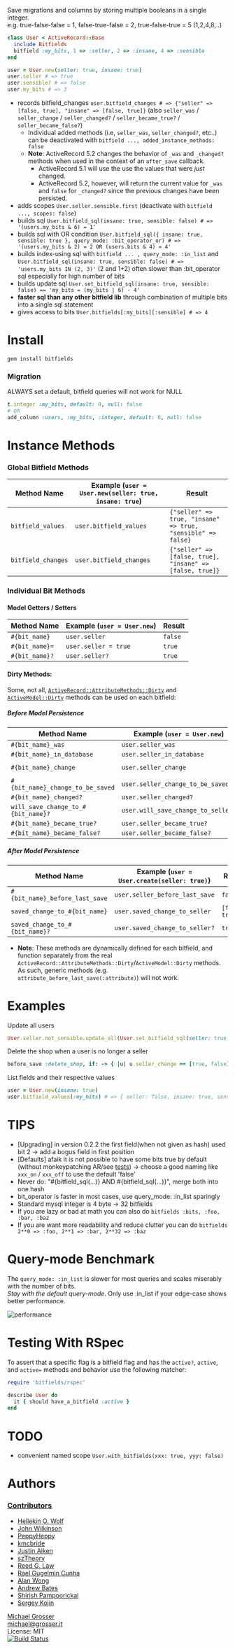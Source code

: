 Save migrations and columns by storing multiple booleans in a single integer.<br/>
e.g. true-false-false = 1, false-true-false = 2,  true-false-true = 5 (1,2,4,8,..)

```ruby
class User < ActiveRecord::Base
  include Bitfields
  bitfield :my_bits, 1 => :seller, 2 => :insane, 4 => :sensible
end

user = User.new(seller: true, insane: true)
user.seller # => true
user.sensible? # => false
user.my_bits # => 3
```

 - records bitfield_changes `user.bitfield_changes # => {"seller" => [false, true], "insane" => [false, true]}` (also `seller_was` / `seller_change` / `seller_changed?` / `seller_became_true?` / `seller_became_false?`)
   - Individual added methods (i.e, `seller_was`, `seller_changed?`, etc..) can be deactivated with `bitfield ..., added_instance_methods: false`
   - **Note**: ActiveRecord 5.2 changes the behavior of `_was` and `_changed?` methods when used in the context of an `after_save` callback.
     - ActiveRecord 5.1 will use the use the values that were _just_ changed.
     - ActiveRecord 5.2, however, will return the current value for `_was` and `false` for `_changed?` since the previous changes have been persisted.
 - adds scopes `User.seller.sensible.first` (deactivate with `bitfield ..., scopes: false`)
 - builds sql `User.bitfield_sql(insane: true, sensible: false) # => '(users.my_bits & 6) = 1'`
 - builds sql with OR condition `User.bitfield_sql({ insane: true, sensible: true }, query_mode: :bit_operator_or) # => '(users.my_bits & 2) = 2 OR (users.bits & 4) = 4'`
 - builds index-using sql with `bitfield ... , query_mode: :in_list` and `User.bitfield_sql(insane: true, sensible: false) # => 'users.my_bits IN (2, 3)'` (2 and 1+2) often slower than :bit_operator sql especially for high number of bits
 - builds update sql `User.set_bitfield_sql(insane: true, sensible: false) == 'my_bits = (my_bits | 6) - 4'`
 - **faster sql than any other bitfield lib** through combination of multiple bits into a single sql statement
 - gives access to bits `User.bitfields[:my_bits][:sensible] # => 4`

Install
=======

```
gem install bitfields
```

### Migration
ALWAYS set a default, bitfield queries will not work for NULL

```ruby
t.integer :my_bits, default: 0, null: false
# OR
add_column :users, :my_bits, :integer, default: 0, null: false
```

Instance Methods
================

### Global Bitfield Methods
| Method Name        | Example (`user = User.new(seller: true, insane: true`)  | Result                                                      |
|--------------------|---------------------------------------------------------|-------------------------------------------------------------|
| `bitfield_values`  | `user.bitfield_values`                                  | `{"seller" => true, "insane" => true, "sensible" => false}` |
| `bitfield_changes` | `user.bitfield_changes`                                 | `{"seller" => [false, true], "insane" => [false, true]}`    |

### Individual Bit Methods
#### Model Getters / Setters
| Method Name    | Example (`user = User.new`) | Result  |
|----------------|-----------------------------|---------|
| `#{bit_name}`  | `user.seller`               | `false` |
| `#{bit_name}=` | `user.seller = true`        | `true`  |
| `#{bit_name}?` | `user.seller?`              | `true`  |

#### Dirty Methods:

Some, not all, [`ActiveRecord::AttributeMethods::Dirty`](https://api.rubyonrails.org/v5.1.7/classes/ActiveRecord/AttributeMethods/Dirty.html) and [`ActiveModel::Dirty`](https://api.rubyonrails.org/v5.1.7/classes/ActiveModel/Dirty.html) methods can be used on each bitfield:

##### Before Model Persistence
| Method Name                        | Example (`user = User.new`)        | Result          |
|------------------------------------|------------------------------------|-----------------|
| `#{bit_name}_was`                  | `user.seller_was`                  | `false`         |
| `#{bit_name}_in_database`          | `user.seller_in_database`          | `false`         |
| `#{bit_name}_change`               | `user.seller_change`               | `[false, true]` |
| `#{bit_name}_change_to_be_saved`   | `user.seller_change_to_be_saved`   | `[false, true]` |
| `#{bit_name}_changed?`             | `user.seller_changed?`             | `true`          |
| `will_save_change_to_#{bit_name}?` | `user.will_save_change_to_seller?` | `true`          |
| `#{bit_name}_became_true?`         | `user.seller_became_true?`         | `true`          |
| `#{bit_name}_became_false?`        | `user.seller_became_false?`        | `false`         |


##### After Model Persistence
| Method Name                    | Example (`user = User.create(seller: true)`)      | Result          |
|--------------------------------|---------------------------------------------------|-----------------|
| `#{bit_name}_before_last_save` | `user.seller_before_last_save`                    | `false`         |
| `saved_change_to_#{bit_name}`  | `user.saved_change_to_seller`                     | `[false, true]` |
| `saved_change_to_#{bit_name}?` | `user.saved_change_to_seller?`                    | `true`          |

  - **Note**: These methods are dynamically defined for each bitfield, and function separately from the real `ActiveRecord::AttributeMethods::Dirty`/`ActiveModel::Dirty` methods. As such, generic methods (e.g. `attribute_before_last_save(:attribute)`) will not work.

Examples
========
Update all users

```ruby
User.seller.not_sensible.update_all(User.set_bitfield_sql(seller: true, insane: true))
```

Delete the shop when a user is no longer a seller

```ruby
before_save :delete_shop, if: -> { |u| u.seller_change == [true, false] }
```

List fields and their respective values

```ruby
user = User.new(insane: true)
user.bitfield_values(:my_bits) # => { seller: false, insane: true, sensible: false }
```

TIPS
====
 - [Upgrading] in version 0.2.2 the first field(when not given as hash) used bit 2 -> add a bogus field in first position
 - [Defaults] afaik it is not possible to have some bits true by default (without monkeypatching AR/see [tests](https://github.com/grosser/bitfields/commit/2170dc546e2c4f1187089909a80e8602631d0796)) -> choose a good naming like `xxx_on` / `xxx_off` to use the default 'false'
 - Never do: "#{bitfield_sql(...)} AND #{bitfield_sql(...)}", merge both into one hash
 - bit_operator is faster in most cases, use query_mode: :in_list sparingly
 - Standard mysql integer is 4 byte -> 32 bitfields
 - If you are lazy or bad at math you can also do `bitfields :bits, :foo, :bar, :baz`
 - If you are want more readability and reduce clutter you can do `bitfields 2**0 => :foo, 2**1 => :bar, 2**32 => :baz`

Query-mode Benchmark
=========
The `query_mode: :in_list` is slower for most queries and scales miserably with the number of bits.<br/>
*Stay with the default query-mode*. Only use :in_list if your edge-case shows better performance.

![performance](http://chart.apis.google.com/chart?chtt=bit-operator+vs+IN+--+with+index&chd=s:CEGIKNPRUW,DEHJLOQSVX,CFHKMPSYXZ,DHJMPSVYbe,DHLPRVZbfi,FKOUZeinsx,FLQWbglqw2,HNTZfkqw19,BDEGHJLMOP,BDEGIKLNOQ,BDFGIKLNPQ,BDFGILMNPR,BDFHJKMOQR,BDFHJLMOQS,BDFHJLNPRT,BDFHJLNPRT&chxt=x,y&chxl=0:|100K|200K|300K|400K|500K|600K|700K|800K|900K|1000K|1:|0|1441.671ms&cht=lc&chs=600x500&chdl=2bits+%28in%29|3bits+%28in%29|4bits+%28in%29|6bits+%28in%29|8bits+%28in%29|10bits+%28in%29|12bits+%28in%29|14bits+%28in%29|2bits+%28bit%29|3bits+%28bit%29|4bits+%28bit%29|6bits+%28bit%29|8bits+%28bit%29|10bits+%28bit%29|12bits+%28bit%29|14bits+%28bit%29&chco=0000ff,0000ee,0000dd,0000cc,0000bb,0000aa,000099,000088,ff0000,ee0000,dd0000,cc0000,bb0000,aa0000,990000,880000)

Testing With RSpec
=========

To assert that a specific flag is a bitfield flag and has the `active?`, `active`, and `active=` methods and behavior use the following matcher:

````ruby
require 'bitfields/rspec'

describe User do
  it { should have_a_bitfield :active }
end
````

TODO
====
 - convenient named scope `User.with_bitfields(xxx: true, yyy: false)`

Authors
=======
### [Contributors](http://github.com/grosser/bitfields/contributors)
 - [Hellekin O. Wolf](https://github.com/hellekin)
 - [John Wilkinson](https://github.com/jcwilk)
 - [PeppyHeppy](https://github.com/peppyheppy)
 - [kmcbride](https://github.com/kmcbride)
 - [Justin Aiken](https://github.com/JustinAiken)
 - [szTheory](https://github.com/szTheory)
 - [Reed G. Law](https://github.com/reedlaw)
 - [Rael Gugelmin Cunha](https://github.com/reedlaw)
 - [Alan Wong](https://github.com/naganowl)
 - [Andrew Bates](https://github.com/a-bates)
 - [Shirish Pampoorickal](https://github.com/shirish-pampoorickal)
 - [Sergey Kojin](https://github.com/skojin)

[Michael Grosser](http://grosser.it)<br/>
michael@grosser.it<br/>
License: MIT<br/>
[![Build Status](https://travis-ci.org/grosser/bitfields.png)](https://travis-ci.org/grosser/bitfields)
